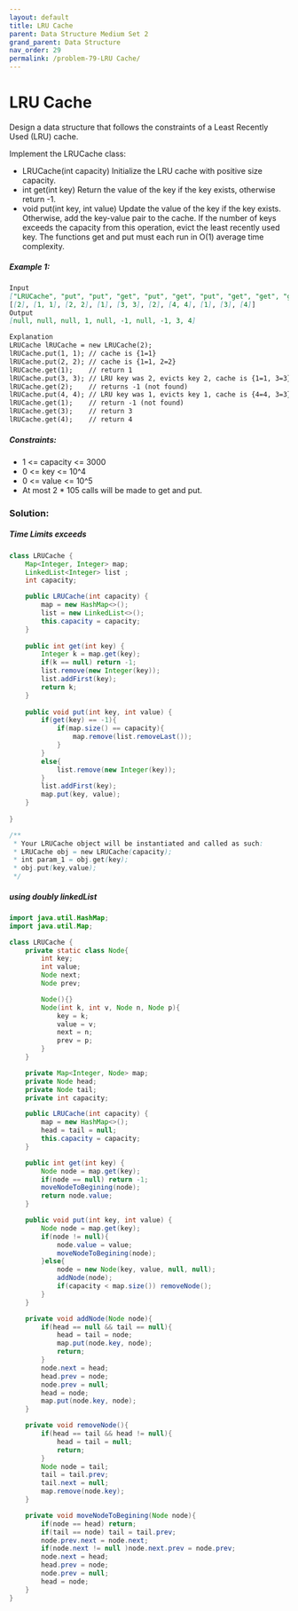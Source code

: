 ```yaml
---
layout: default
title: LRU Cache
parent: Data Structure Medium Set 2
grand_parent: Data Structure
nav_order: 29
permalink: /problem-79-LRU Cache/
---
```

# LRU Cache
Design a data structure that follows the constraints of a Least Recently Used (LRU) cache.

Implement the LRUCache class:

* LRUCache(int capacity) Initialize the LRU cache with positive size capacity.
* int get(int key) Return the value of the key if the key exists, otherwise return -1.
* void put(int key, int value) Update the value of the key if the key exists. Otherwise, add the key-value pair to the cache. If the number of keys exceeds the capacity from this operation, evict the least recently used key.
The functions get and put must each run in O(1) average time complexity.

##### Example 1:
```markdown
Input
["LRUCache", "put", "put", "get", "put", "get", "put", "get", "get", "get"]
[[2], [1, 1], [2, 2], [1], [3, 3], [2], [4, 4], [1], [3], [4]]
Output
[null, null, null, 1, null, -1, null, -1, 3, 4]

Explanation
LRUCache lRUCache = new LRUCache(2);
lRUCache.put(1, 1); // cache is {1=1}
lRUCache.put(2, 2); // cache is {1=1, 2=2}
lRUCache.get(1);    // return 1
lRUCache.put(3, 3); // LRU key was 2, evicts key 2, cache is {1=1, 3=3}
lRUCache.get(2);    // returns -1 (not found)
lRUCache.put(4, 4); // LRU key was 1, evicts key 1, cache is {4=4, 3=3}
lRUCache.get(1);    // return -1 (not found)
lRUCache.get(3);    // return 3
lRUCache.get(4);    // return 4
```
##### Constraints:
* 1 <= capacity <= 3000
* 0 <= key <= 10^4
* 0 <= value <= 10^5
* At most 2 * 105 calls will be made to get and put.

### Solution:
##### Time Limits exceeds 
```java
class LRUCache {
    Map<Integer, Integer> map;
    LinkedList<Integer> list ;
    int capacity;

    public LRUCache(int capacity) {
        map = new HashMap<>();
        list = new LinkedList<>();
        this.capacity = capacity;
    }
    
    public int get(int key) {
        Integer k = map.get(key);
        if(k == null) return -1;
        list.remove(new Integer(key));
        list.addFirst(key);
        return k;
    }
    
    public void put(int key, int value) {
        if(get(key) == -1){
            if(map.size() == capacity){
                map.remove(list.removeLast());
            }  
        } 
        else{
            list.remove(new Integer(key));
        } 
        list.addFirst(key);
        map.put(key, value);
    }
        
}

/**
 * Your LRUCache object will be instantiated and called as such:
 * LRUCache obj = new LRUCache(capacity);
 * int param_1 = obj.get(key);
 * obj.put(key,value);
 */
```
##### using doubly linkedList
```java
import java.util.HashMap;
import java.util.Map;

class LRUCache {
    private static class Node{
        int key;
        int value;
        Node next;
        Node prev;

        Node(){}
        Node(int k, int v, Node n, Node p){
            key = k;
            value = v;
            next = n;
            prev = p;
        }
    }

    private Map<Integer, Node> map;
    private Node head;
    private Node tail;
    private int capacity;

    public LRUCache(int capacity) {
        map = new HashMap<>();
        head = tail = null;
        this.capacity = capacity;
    }

    public int get(int key) {
        Node node = map.get(key);
        if(node == null) return -1;
        moveNodeToBegining(node);
        return node.value;
    }

    public void put(int key, int value) {
        Node node = map.get(key);
        if(node != null){
            node.value = value;
            moveNodeToBegining(node);
        }else{
            node = new Node(key, value, null, null);
            addNode(node);
            if(capacity < map.size()) removeNode();
        }
    }

    private void addNode(Node node){
        if(head == null && tail == null){
            head = tail = node;
            map.put(node.key, node);
            return;
        }
        node.next = head;
        head.prev = node;
        node.prev = null;
        head = node;
        map.put(node.key, node);
    }

    private void removeNode(){
        if(head == tail && head != null){
            head = tail = null;
            return;
        }
        Node node = tail;
        tail = tail.prev;
        tail.next = null;
        map.remove(node.key);
    }

    private void moveNodeToBegining(Node node){
        if(node == head) return;
        if(tail == node) tail = tail.prev;
        node.prev.next = node.next;
        if(node.next != null )node.next.prev = node.prev;
        node.next = head;
        head.prev = node;
        node.prev = null;
        head = node;
    }
}
```